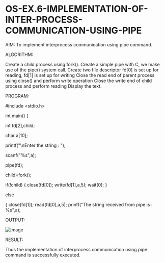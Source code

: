 # OS-EX.6-IMPLEMENTATION-OF-INTER-PROCESS-COMMUNICATION-USING-PIPE

AIM: To implement interprocess communication using pipe command.

ALGORITHM:

Create a child process using fork().
Create a simple pipe with C, we make use of the pipe() system call.
Create two file descriptor fd[0] is set up for reading, fd[1] is set up for writing
Close the read end of parent process using close() and perform write operation
Close the write end of child process and perform reading
Display the text.

PROGRAM:

#include <stdio.h> 

int main() {


int fd[2],child;

char a[10]; 

printf("\nEnter the string : ");

scanf("%s",a);

pipe(fd);

child=fork(); 

if(!child)
  { close(fd[0]); write(fd[1],a,5); wait(0); }

else

{ close(fd[1]); read(fd[0],a,5); printf("The string received from pipe is : %s",a); 


OUTPUT:

![image](https://github.com/Subhikshaa13/OS-EX.6-IMPLEMENTATION-OF-INTER-PROCESS-COMMUNICATION-USING-PIPE/assets/118787344/de3790f4-9ae9-4c9c-9619-737a6e5b3c0d)



RESULT:

Thus the implementation of interprocess communication using pipe command is successfully executed.
